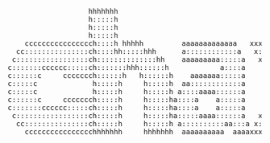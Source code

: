 <div align="center">
<pre>
                   hhhhhhh                                                   
                   h:::::h                                                   
                   h:::::h                                                   
                   h:::::h                                                   
    cccccccccccccccch::::h hhhhh         aaaaaaaaaaaaa   xxxxxxx      xxxxxxx
  cc:::::::::::::::ch::::hh:::::hhh      a::::::::::::a   x:::::x    x:::::x
 c:::::::::::::::::ch::::::::::::::hh    aaaaaaaaa:::::a   x:::::x  x:::::x
c:::::::cccccc:::::ch:::::::hhh::::::h            a::::a    x:::::xx:::::x
c::::::c     ccccccch::::::h   h::::::h    aaaaaaa:::::a     x::::::::::x 
c:::::c             h:::::h     h:::::h  aa::::::::::::a      x::::::::x  
c:::::c             h:::::h     h:::::h a::::aaaa::::::a      x::::::::x   
c::::::c     ccccccch:::::h     h:::::ha::::a    a:::::a     x::::::::::x  
c:::::::cccccc:::::ch:::::h     h:::::ha::::a    a:::::a    x:::::xx:::::x   
 c:::::::::::::::::ch:::::h     h:::::ha:::::aaaa::::::a   x:::::x  x:::::x  
  cc:::::::::::::::ch:::::h     h:::::h a::::::::::aa:::a x:::::x    x:::::x
    cccccccccccccccchhhhhhh     hhhhhhh  aaaaaaaaaa  aaaaxxxxxxx      xxxxxxx
</pre>
</div>
